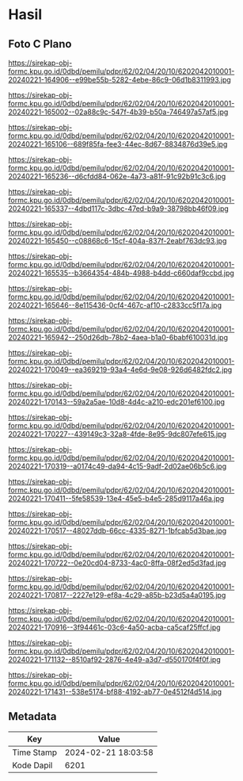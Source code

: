 # Hasil

## Foto C Plano

https://sirekap-obj-formc.kpu.go.id/0dbd/pemilu/pdpr/62/02/04/20/10/6202042010001-20240221-164906--e99be55b-5282-4ebe-86c9-06d1b8311993.jpg

https://sirekap-obj-formc.kpu.go.id/0dbd/pemilu/pdpr/62/02/04/20/10/6202042010001-20240221-165002--02a88c9c-547f-4b39-b50a-746497a57af5.jpg

https://sirekap-obj-formc.kpu.go.id/0dbd/pemilu/pdpr/62/02/04/20/10/6202042010001-20240221-165106--689f85fa-fee3-44ec-8d67-8834876d39e5.jpg

https://sirekap-obj-formc.kpu.go.id/0dbd/pemilu/pdpr/62/02/04/20/10/6202042010001-20240221-165236--d6cfdd84-062e-4a73-a81f-91c92b91c3c6.jpg

https://sirekap-obj-formc.kpu.go.id/0dbd/pemilu/pdpr/62/02/04/20/10/6202042010001-20240221-165337--4dbd117c-3dbc-47ed-b9a9-38798bb46f09.jpg

https://sirekap-obj-formc.kpu.go.id/0dbd/pemilu/pdpr/62/02/04/20/10/6202042010001-20240221-165450--c08868c6-15cf-404a-837f-2eabf763dc93.jpg

https://sirekap-obj-formc.kpu.go.id/0dbd/pemilu/pdpr/62/02/04/20/10/6202042010001-20240221-165535--b3664354-484b-4988-b4dd-c660daf9ccbd.jpg

https://sirekap-obj-formc.kpu.go.id/0dbd/pemilu/pdpr/62/02/04/20/10/6202042010001-20240221-165646--8e115436-0cf4-467c-af10-c2833cc5f17a.jpg

https://sirekap-obj-formc.kpu.go.id/0dbd/pemilu/pdpr/62/02/04/20/10/6202042010001-20240221-165942--250d26db-78b2-4aea-b1a0-6babf610031d.jpg

https://sirekap-obj-formc.kpu.go.id/0dbd/pemilu/pdpr/62/02/04/20/10/6202042010001-20240221-170049--ea369219-93a4-4e6d-9e08-926d6482fdc2.jpg

https://sirekap-obj-formc.kpu.go.id/0dbd/pemilu/pdpr/62/02/04/20/10/6202042010001-20240221-170143--59a2a5ae-10d8-4d4c-a210-edc201ef6100.jpg

https://sirekap-obj-formc.kpu.go.id/0dbd/pemilu/pdpr/62/02/04/20/10/6202042010001-20240221-170227--439149c3-32a8-4fde-8e95-9dc807efe615.jpg

https://sirekap-obj-formc.kpu.go.id/0dbd/pemilu/pdpr/62/02/04/20/10/6202042010001-20240221-170319--a0174c49-da94-4c15-9adf-2d02ae06b5c6.jpg

https://sirekap-obj-formc.kpu.go.id/0dbd/pemilu/pdpr/62/02/04/20/10/6202042010001-20240221-170411--5fe58539-13e4-45e5-b4e5-285d9117a46a.jpg

https://sirekap-obj-formc.kpu.go.id/0dbd/pemilu/pdpr/62/02/04/20/10/6202042010001-20240221-170517--48027ddb-66cc-4335-8271-1bfcab5d3bae.jpg

https://sirekap-obj-formc.kpu.go.id/0dbd/pemilu/pdpr/62/02/04/20/10/6202042010001-20240221-170722--0e20cd04-8733-4ac0-8ffa-08f2ed5d3fad.jpg

https://sirekap-obj-formc.kpu.go.id/0dbd/pemilu/pdpr/62/02/04/20/10/6202042010001-20240221-170817--2227e129-ef8a-4c29-a85b-b23d5a4a0195.jpg

https://sirekap-obj-formc.kpu.go.id/0dbd/pemilu/pdpr/62/02/04/20/10/6202042010001-20240221-170916--3f94461c-03c6-4a50-acba-ca5caf25ffcf.jpg

https://sirekap-obj-formc.kpu.go.id/0dbd/pemilu/pdpr/62/02/04/20/10/6202042010001-20240221-171132--8510af92-2876-4e49-a3d7-d550170f4f0f.jpg

https://sirekap-obj-formc.kpu.go.id/0dbd/pemilu/pdpr/62/02/04/20/10/6202042010001-20240221-171431--538e5174-bf88-4192-ab77-0e4512f4d514.jpg


## Metadata

| Key        | Value               |
| ---------- | ------------------- |
| Time Stamp | 2024-02-21 18:03:58 |
| Kode Dapil | 6201                |



